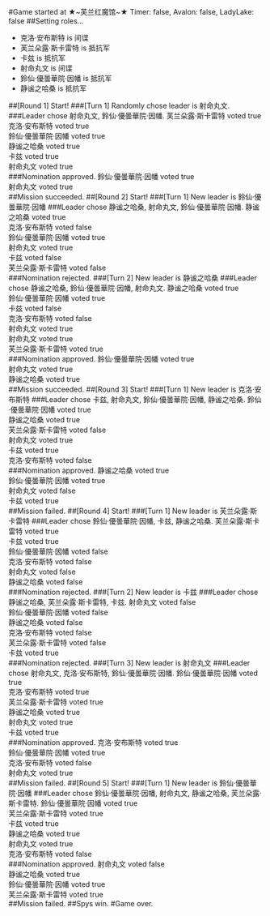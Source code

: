 #Game started at ★~芙兰红魔馆~★
Timer: false, Avalon: false, LadyLake: false
##Setting roles...
+ 克洛·安布斯特 is 间谍
+ 芙兰朵露·斯卡雷特 is 抵抗军
+ 卡兹 is 抵抗军
+ 射命丸文 is 间谍
+ 鈴仙·優曇華院·因幡 is 抵抗军
+ 静谧之哈桑 is 抵抗军


##[Round 1] Start!
###[Turn 1] Randomly chose leader is 射命丸文.
###Leader chose 射命丸文, 鈴仙·優曇華院·因幡.
芙兰朵露·斯卡雷特 voted true  
克洛·安布斯特 voted true  
鈴仙·優曇華院·因幡 voted true  
静谧之哈桑 voted true  
卡兹 voted true  
射命丸文 voted true  
###Nomination approved.
鈴仙·優曇華院·因幡 voted true  
射命丸文 voted true  
##Mission succeeded.
##[Round 2] Start!
###[Turn 1] New leader is 鈴仙·優曇華院·因幡
###Leader chose 静谧之哈桑, 射命丸文, 鈴仙·優曇華院·因幡.
静谧之哈桑 voted true  
克洛·安布斯特 voted false  
鈴仙·優曇華院·因幡 voted true  
射命丸文 voted true  
卡兹 voted false  
芙兰朵露·斯卡雷特 voted false  
###Nomination rejected.
###[Turn 2] New leader is 静谧之哈桑
###Leader chose 静谧之哈桑, 鈴仙·優曇華院·因幡, 射命丸文.
静谧之哈桑 voted true  
鈴仙·優曇華院·因幡 voted true  
卡兹 voted false  
克洛·安布斯特 voted false  
射命丸文 voted true  
射命丸文 voted true  
芙兰朵露·斯卡雷特 voted true  
###Nomination approved.
鈴仙·優曇華院·因幡 voted true  
射命丸文 voted true  
静谧之哈桑 voted true  
##Mission succeeded.
##[Round 3] Start!
###[Turn 1] New leader is 克洛·安布斯特
###Leader chose 卡兹, 射命丸文, 鈴仙·優曇華院·因幡, 静谧之哈桑.
鈴仙·優曇華院·因幡 voted true  
静谧之哈桑 voted true  
芙兰朵露·斯卡雷特 voted false  
射命丸文 voted true  
卡兹 voted true  
克洛·安布斯特 voted false  
###Nomination approved.
静谧之哈桑 voted true  
鈴仙·優曇華院·因幡 voted true  
射命丸文 voted false  
卡兹 voted true  
##Mission failed.
##[Round 4] Start!
###[Turn 1] New leader is 芙兰朵露·斯卡雷特
###Leader chose 鈴仙·優曇華院·因幡, 卡兹, 静谧之哈桑.
芙兰朵露·斯卡雷特 voted true  
卡兹 voted true  
鈴仙·優曇華院·因幡 voted false  
克洛·安布斯特 voted false  
射命丸文 voted false  
静谧之哈桑 voted false  
###Nomination rejected.
###[Turn 2] New leader is 卡兹
###Leader chose 静谧之哈桑, 芙兰朵露·斯卡雷特, 卡兹.
射命丸文 voted false  
鈴仙·優曇華院·因幡 voted false  
静谧之哈桑 voted false  
克洛·安布斯特 voted false  
芙兰朵露·斯卡雷特 voted false  
卡兹 voted true  
###Nomination rejected.
###[Turn 3] New leader is 射命丸文
###Leader chose 射命丸文, 克洛·安布斯特, 鈴仙·優曇華院·因幡.
鈴仙·優曇華院·因幡 voted true  
克洛·安布斯特 voted true  
芙兰朵露·斯卡雷特 voted true  
静谧之哈桑 voted true  
射命丸文 voted true  
卡兹 voted true  
###Nomination approved.
克洛·安布斯特 voted true  
鈴仙·優曇華院·因幡 voted true  
克洛·安布斯特 voted false  
射命丸文 voted true  
##Mission failed.
##[Round 5] Start!
###[Turn 1] New leader is 鈴仙·優曇華院·因幡
###Leader chose 鈴仙·優曇華院·因幡, 射命丸文, 静谧之哈桑, 芙兰朵露·斯卡雷特.
鈴仙·優曇華院·因幡 voted true  
芙兰朵露·斯卡雷特 voted true  
卡兹 voted true  
静谧之哈桑 voted true  
射命丸文 voted true  
克洛·安布斯特 voted false  
###Nomination approved.
射命丸文 voted false  
静谧之哈桑 voted true  
鈴仙·優曇華院·因幡 voted true  
芙兰朵露·斯卡雷特 voted true  
##Mission failed.
##Spys win.
#Game over.